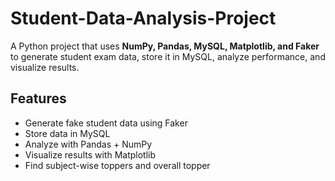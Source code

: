 # Student-Data-Analysis-Project
A Python project that uses **NumPy, Pandas, MySQL, Matplotlib, and Faker**  to generate student exam data, store it in MySQL, analyze performance, and  visualize results.
## Features
- Generate fake student data using Faker
- Store data in MySQL
- Analyze with Pandas + NumPy
- Visualize results with Matplotlib
- Find subject-wise toppers and overall topper
